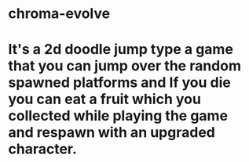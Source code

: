 # chroma-evolve
# It's a 2d doodle jump type a game that you can jump over the random spawned platforms and If you die you can eat a fruit which you collected while playing the game and respawn with an upgraded character.
